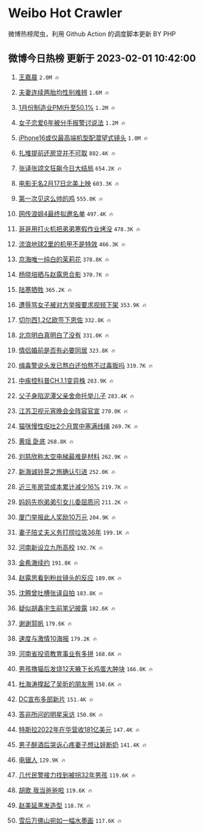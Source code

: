 # Weibo Hot Crawler 



微博热榜爬虫，利用 Github Action 的调度脚本更新 BY PHP 


## 微博今日热榜 更新于 2023-02-01 10:42:00 
1. [王嘉晨](https://s.weibo.com/weibo?q=%E7%8E%8B%E5%98%89%E6%99%A8&t=31&band_rank=1&Refer=top) `2.0M 🔥` 

1. [夫妻连续两胎均性别难辨](https://s.weibo.com/weibo?q=%23%E5%A4%AB%E5%A6%BB%E8%BF%9E%E7%BB%AD%E4%B8%A4%E8%83%8E%E5%9D%87%E6%80%A7%E5%88%AB%E9%9A%BE%E8%BE%A8%23&t=31&band_rank=2&Refer=top) `1.6M 🔥` 

1. [1月份制造业PMI升至50.1%](https://s.weibo.com/weibo?q=%231%E6%9C%88%E4%BB%BD%E5%88%B6%E9%80%A0%E4%B8%9APMI%E5%8D%87%E8%87%B350.1%25%23&t=31&band_rank=3&Refer=top) `1.2M 🔥` 

1. [女子恋爱6年被分手报警讨说法](https://s.weibo.com/weibo?q=%23%E5%A5%B3%E5%AD%90%E6%81%8B%E7%88%B16%E5%B9%B4%E8%A2%AB%E5%88%86%E6%89%8B%E6%8A%A5%E8%AD%A6%E8%AE%A8%E8%AF%B4%E6%B3%95%23&t=31&band_rank=4&Refer=top) `1.2M 🔥` 

1. [iPhone16或仅最高端机型配潜望式镜头](https://s.weibo.com/weibo?q=%23iPhone16%E6%88%96%E4%BB%85%E6%9C%80%E9%AB%98%E7%AB%AF%E6%9C%BA%E5%9E%8B%E9%85%8D%E6%BD%9C%E6%9C%9B%E5%BC%8F%E9%95%9C%E5%A4%B4%23&t=31&band_rank=5&Refer=top) `1.0M 🔥` 

1. [扎堆提前还房贷并不可取](https://s.weibo.com/weibo?q=%23%E6%89%8E%E5%A0%86%E6%8F%90%E5%89%8D%E8%BF%98%E6%88%BF%E8%B4%B7%E5%B9%B6%E4%B8%8D%E5%8F%AF%E5%8F%96%23&t=31&band_rank=6&Refer=top) `882.4K 🔥` 

1. [张译张颂文狂飙今日大结局](https://s.weibo.com/weibo?q=%23%E5%BC%A0%E8%AF%91%E5%BC%A0%E9%A2%82%E6%96%87%E7%8B%82%E9%A3%99%E4%BB%8A%E6%97%A5%E5%A4%A7%E7%BB%93%E5%B1%80%23&t=31&band_rank=7&Refer=top) `654.2K 🔥` 

1. [电影无名2月17日北美上映](https://s.weibo.com/weibo?q=%23%E7%94%B5%E5%BD%B1%E6%97%A0%E5%90%8D2%E6%9C%8817%E6%97%A5%E5%8C%97%E7%BE%8E%E4%B8%8A%E6%98%A0%23&t=31&band_rank=8&Refer=top) `603.3K 🔥` 

1. [第一次见这么帅的鸡](https://s.weibo.com/weibo?q=%23%E7%AC%AC%E4%B8%80%E6%AC%A1%E8%A7%81%E8%BF%99%E4%B9%88%E5%B8%85%E7%9A%84%E9%B8%A1%23&t=31&band_rank=9&Refer=top) `555.0K 🔥` 

1. [网传浪姐4最终拟邀名单](https://s.weibo.com/weibo?q=%23%E7%BD%91%E4%BC%A0%E6%B5%AA%E5%A7%904%E6%9C%80%E7%BB%88%E6%8B%9F%E9%82%80%E5%90%8D%E5%8D%95%23&t=31&band_rank=10&Refer=top) `497.4K 🔥` 

1. [哥哥用打火机把弟弟寒假作业烤没](https://s.weibo.com/weibo?q=%23%E5%93%A5%E5%93%A5%E7%94%A8%E6%89%93%E7%81%AB%E6%9C%BA%E6%8A%8A%E5%BC%9F%E5%BC%9F%E5%AF%92%E5%81%87%E4%BD%9C%E4%B8%9A%E7%83%A4%E6%B2%A1%23&t=31&band_rank=11&Refer=top) `478.3K 🔥` 

1. [流浪地球2里的机甲不是特效](https://s.weibo.com/weibo?q=%23%E6%B5%81%E6%B5%AA%E5%9C%B0%E7%90%832%E9%87%8C%E7%9A%84%E6%9C%BA%E7%94%B2%E4%B8%8D%E6%98%AF%E7%89%B9%E6%95%88%23&t=31&band_rank=12&Refer=top) `466.3K 🔥` 

1. [京海唯一纯白的茉莉花](https://s.weibo.com/weibo?q=%23%E4%BA%AC%E6%B5%B7%E5%94%AF%E4%B8%80%E7%BA%AF%E7%99%BD%E7%9A%84%E8%8C%89%E8%8E%89%E8%8A%B1%23&t=31&band_rank=13&Refer=top) `378.8K 🔥` 

1. [杨晓培晒与赵露思合影](https://s.weibo.com/weibo?q=%23%E6%9D%A8%E6%99%93%E5%9F%B9%E6%99%92%E4%B8%8E%E8%B5%B5%E9%9C%B2%E6%80%9D%E5%90%88%E5%BD%B1%23&t=31&band_rank=14&Refer=top) `370.7K 🔥` 

1. [陆寒牺牲](https://s.weibo.com/weibo?q=%23%E9%99%86%E5%AF%92%E7%89%BA%E7%89%B2%23&t=31&band_rank=15&Refer=top) `365.2K 🔥` 

1. [遭辱骂女子被对方举报要求视频下架](https://s.weibo.com/weibo?q=%23%E9%81%AD%E8%BE%B1%E9%AA%82%E5%A5%B3%E5%AD%90%E8%A2%AB%E5%AF%B9%E6%96%B9%E4%B8%BE%E6%8A%A5%E8%A6%81%E6%B1%82%E8%A7%86%E9%A2%91%E4%B8%8B%E6%9E%B6%23&t=31&band_rank=16&Refer=top) `353.9K 🔥` 

1. [切尔西1.2亿欧签下恩佐](https://s.weibo.com/weibo?q=%23%E5%88%87%E5%B0%94%E8%A5%BF1.2%E4%BA%BF%E6%AC%A7%E7%AD%BE%E4%B8%8B%E6%81%A9%E4%BD%90%23&t=31&band_rank=17&Refer=top) `332.8K 🔥` 

1. [北京明白真明白了没有](https://s.weibo.com/weibo?q=%23%E5%8C%97%E4%BA%AC%E6%98%8E%E7%99%BD%E7%9C%9F%E6%98%8E%E7%99%BD%E4%BA%86%E6%B2%A1%E6%9C%89%23&t=31&band_rank=18&Refer=top) `331.0K 🔥` 

1. [情侣婚前是否有必要同居](https://s.weibo.com/weibo?q=%23%E6%83%85%E4%BE%A3%E5%A9%9A%E5%89%8D%E6%98%AF%E5%90%A6%E6%9C%89%E5%BF%85%E8%A6%81%E5%90%8C%E5%B1%85%23&t=31&band_rank=19&Refer=top) `323.8K 🔥` 

1. [缉毒警说头发已熬白还怕熬不过毒贩吗](https://s.weibo.com/weibo?q=%23%E7%BC%89%E6%AF%92%E8%AD%A6%E8%AF%B4%E5%A4%B4%E5%8F%91%E5%B7%B2%E7%86%AC%E7%99%BD%E8%BF%98%E6%80%95%E7%86%AC%E4%B8%8D%E8%BF%87%E6%AF%92%E8%B4%A9%E5%90%97%23&t=31&band_rank=20&Refer=top) `319.7K 🔥` 

1. [中疾控科普CH.1.1变异株](https://s.weibo.com/weibo?q=%23%E4%B8%AD%E7%96%BE%E6%8E%A7%E7%A7%91%E6%99%AECH.1.1%E5%8F%98%E5%BC%82%E6%A0%AA%23&t=31&band_rank=21&Refer=top) `283.9K 🔥` 

1. [父子身陷泥潭父亲舍命托举儿子](https://s.weibo.com/weibo?q=%23%E7%88%B6%E5%AD%90%E8%BA%AB%E9%99%B7%E6%B3%A5%E6%BD%AD%E7%88%B6%E4%BA%B2%E8%88%8D%E5%91%BD%E6%89%98%E4%B8%BE%E5%84%BF%E5%AD%90%23&t=31&band_rank=22&Refer=top) `283.4K 🔥` 

1. [江苏卫视元宵晚会全阵容官宣](https://s.weibo.com/weibo?q=%23%E6%B1%9F%E8%8B%8F%E5%8D%AB%E8%A7%86%E5%85%83%E5%AE%B5%E6%99%9A%E4%BC%9A%E5%85%A8%E9%98%B5%E5%AE%B9%E5%AE%98%E5%AE%A3%23&t=31&band_rank=23&Refer=top) `270.0K 🔥` 

1. [猫咪慢性呕吐2个月胃中塞满线绳](https://s.weibo.com/weibo?q=%23%E7%8C%AB%E5%92%AA%E6%85%A2%E6%80%A7%E5%91%95%E5%90%902%E4%B8%AA%E6%9C%88%E8%83%83%E4%B8%AD%E5%A1%9E%E6%BB%A1%E7%BA%BF%E7%BB%B3%23&t=31&band_rank=24&Refer=top) `269.7K 🔥` 

1. [黄瑶 卧底](https://s.weibo.com/weibo?q=%E9%BB%84%E7%91%B6%20%E5%8D%A7%E5%BA%95&t=31&band_rank=25&Refer=top) `268.8K 🔥` 

1. [刘慈欣称太空电梯最难是材料](https://s.weibo.com/weibo?q=%23%E5%88%98%E6%85%88%E6%AC%A3%E7%A7%B0%E5%A4%AA%E7%A9%BA%E7%94%B5%E6%A2%AF%E6%9C%80%E9%9A%BE%E6%98%AF%E6%9D%90%E6%96%99%23&t=31&band_rank=26&Refer=top) `262.9K 🔥` 

1. [新海诚铃芽之旅确认引进](https://s.weibo.com/weibo?q=%23%E6%96%B0%E6%B5%B7%E8%AF%9A%E9%93%83%E8%8A%BD%E4%B9%8B%E6%97%85%E7%A1%AE%E8%AE%A4%E5%BC%95%E8%BF%9B%23&t=31&band_rank=27&Refer=top) `252.0K 🔥` 

1. [近三年房贷成本累计减少16%](https://s.weibo.com/weibo?q=%23%E8%BF%91%E4%B8%89%E5%B9%B4%E6%88%BF%E8%B4%B7%E6%88%90%E6%9C%AC%E7%B4%AF%E8%AE%A1%E5%87%8F%E5%B0%9116%25%23&t=31&band_rank=28&Refer=top) `219.7K 🔥` 

1. [妈妈先抱弟弟引女儿委屈质问](https://s.weibo.com/weibo?q=%23%E5%A6%88%E5%A6%88%E5%85%88%E6%8A%B1%E5%BC%9F%E5%BC%9F%E5%BC%95%E5%A5%B3%E5%84%BF%E5%A7%94%E5%B1%88%E8%B4%A8%E9%97%AE%23&t=31&band_rank=29&Refer=top) `211.2K 🔥` 

1. [厦门举报此人奖励10万元](https://s.weibo.com/weibo?q=%23%E5%8E%A6%E9%97%A8%E4%B8%BE%E6%8A%A5%E6%AD%A4%E4%BA%BA%E5%A5%96%E5%8A%B110%E4%B8%87%E5%85%83%23&t=31&band_rank=30&Refer=top) `204.9K 🔥` 

1. [妻子陪丈夫义务打捞垃圾36年](https://s.weibo.com/weibo?q=%23%E5%A6%BB%E5%AD%90%E9%99%AA%E4%B8%88%E5%A4%AB%E4%B9%89%E5%8A%A1%E6%89%93%E6%8D%9E%E5%9E%83%E5%9C%BE36%E5%B9%B4%23&t=31&band_rank=31&Refer=top) `199.1K 🔥` 

1. [河南新设立九所高校](https://s.weibo.com/weibo?q=%23%E6%B2%B3%E5%8D%97%E6%96%B0%E8%AE%BE%E7%AB%8B%E4%B9%9D%E6%89%80%E9%AB%98%E6%A0%A1%23&t=31&band_rank=32&Refer=top) `192.7K 🔥` 

1. [金希澈续约](https://s.weibo.com/weibo?q=%E9%87%91%E5%B8%8C%E6%BE%88%E7%BB%AD%E7%BA%A6&t=31&band_rank=33&Refer=top) `191.8K 🔥` 

1. [赵露思看到粉丝镜头的反应](https://s.weibo.com/weibo?q=%23%E8%B5%B5%E9%9C%B2%E6%80%9D%E7%9C%8B%E5%88%B0%E7%B2%89%E4%B8%9D%E9%95%9C%E5%A4%B4%E7%9A%84%E5%8F%8D%E5%BA%94%23&t=31&band_rank=34&Refer=top) `189.0K 🔥` 

1. [沈腾曾吐槽张译自拍](https://s.weibo.com/weibo?q=%23%E6%B2%88%E8%85%BE%E6%9B%BE%E5%90%90%E6%A7%BD%E5%BC%A0%E8%AF%91%E8%87%AA%E6%8B%8D%23&t=31&band_rank=35&Refer=top) `183.8K 🔥` 

1. [疑似胡鑫宇生前笔记披露](https://s.weibo.com/weibo?q=%23%E7%96%91%E4%BC%BC%E8%83%A1%E9%91%AB%E5%AE%87%E7%94%9F%E5%89%8D%E7%AC%94%E8%AE%B0%E6%8A%AB%E9%9C%B2%23&t=31&band_rank=36&Refer=top) `182.6K 🔥` 

1. [谢谢郭帆](https://s.weibo.com/weibo?q=%23%E8%B0%A2%E8%B0%A2%E9%83%AD%E5%B8%86%23&t=31&band_rank=37&Refer=top) `179.6K 🔥` 

1. [速度与激情10海报](https://s.weibo.com/weibo?q=%23%E9%80%9F%E5%BA%A6%E4%B8%8E%E6%BF%80%E6%83%8510%E6%B5%B7%E6%8A%A5%23&t=31&band_rank=38&Refer=top) `179.2K 🔥` 

1. [河南省投资教育事业有多拼](https://s.weibo.com/weibo?q=%23%E6%B2%B3%E5%8D%97%E7%9C%81%E6%8A%95%E8%B5%84%E6%95%99%E8%82%B2%E4%BA%8B%E4%B8%9A%E6%9C%89%E5%A4%9A%E6%8B%BC%23&t=31&band_rank=39&Refer=top) `168.6K 🔥` 

1. [男孩撸猫后发烧12天腋下长鸡蛋大肿块](https://s.weibo.com/weibo?q=%23%E7%94%B7%E5%AD%A9%E6%92%B8%E7%8C%AB%E5%90%8E%E5%8F%91%E7%83%A712%E5%A4%A9%E8%85%8B%E4%B8%8B%E9%95%BF%E9%B8%A1%E8%9B%8B%E5%A4%A7%E8%82%BF%E5%9D%97%23&t=31&band_rank=40&Refer=top) `166.0K 🔥` 

1. [杜海涛撑起了吴昕的朋友圈](https://s.weibo.com/weibo?q=%23%E6%9D%9C%E6%B5%B7%E6%B6%9B%E6%92%91%E8%B5%B7%E4%BA%86%E5%90%B4%E6%98%95%E7%9A%84%E6%9C%8B%E5%8F%8B%E5%9C%88%23&t=31&band_rank=41&Refer=top) `158.6K 🔥` 

1. [DC宣布多部新片](https://s.weibo.com/weibo?q=%23DC%E5%AE%A3%E5%B8%83%E5%A4%9A%E9%83%A8%E6%96%B0%E7%89%87%23&t=31&band_rank=42&Refer=top) `151.4K 🔥` 

1. [答非所问的明星采访](https://s.weibo.com/weibo?q=%23%E7%AD%94%E9%9D%9E%E6%89%80%E9%97%AE%E7%9A%84%E6%98%8E%E6%98%9F%E9%87%87%E8%AE%BF%23&t=31&band_rank=43&Refer=top) `150.0K 🔥` 

1. [特斯拉2022年在华营收181亿美元](https://s.weibo.com/weibo?q=%23%E7%89%B9%E6%96%AF%E6%8B%892022%E5%B9%B4%E5%9C%A8%E5%8D%8E%E8%90%A5%E6%94%B6181%E4%BA%BF%E7%BE%8E%E5%85%83%23&t=31&band_rank=44&Refer=top) `147.4K 🔥` 

1. [男子醉酒后哭诉心疼妻子想让娃断奶](https://s.weibo.com/weibo?q=%23%E7%94%B7%E5%AD%90%E9%86%89%E9%85%92%E5%90%8E%E5%93%AD%E8%AF%89%E5%BF%83%E7%96%BC%E5%A6%BB%E5%AD%90%E6%83%B3%E8%AE%A9%E5%A8%83%E6%96%AD%E5%A5%B6%23&t=31&band_rank=45&Refer=top) `141.4K 🔥` 

1. [电锯人](https://s.weibo.com/weibo?q=%E7%94%B5%E9%94%AF%E4%BA%BA&t=31&band_rank=46&Refer=top) `129.9K 🔥` 

1. [几代民警接力找到被拐32年男孩](https://s.weibo.com/weibo?q=%23%E5%87%A0%E4%BB%A3%E6%B0%91%E8%AD%A6%E6%8E%A5%E5%8A%9B%E6%89%BE%E5%88%B0%E8%A2%AB%E6%8B%9032%E5%B9%B4%E7%94%B7%E5%AD%A9%23&t=31&band_rank=47&Refer=top) `119.6K 🔥` 

1. [胡歌 我当爸爸啦](https://s.weibo.com/weibo?q=%E8%83%A1%E6%AD%8C%20%E6%88%91%E5%BD%93%E7%88%B8%E7%88%B8%E5%95%A6&t=31&band_rank=48&Refer=top) `119.6K 🔥` 

1. [赵美延黑发造型](https://s.weibo.com/weibo?q=%23%E8%B5%B5%E7%BE%8E%E5%BB%B6%E9%BB%91%E5%8F%91%E9%80%A0%E5%9E%8B%23&t=31&band_rank=49&Refer=top) `118.7K 🔥` 

1. [雪后万佛山宛如一幅水墨画](https://s.weibo.com/weibo?q=%23%E9%9B%AA%E5%90%8E%E4%B8%87%E4%BD%9B%E5%B1%B1%E5%AE%9B%E5%A6%82%E4%B8%80%E5%B9%85%E6%B0%B4%E5%A2%A8%E7%94%BB%23&t=31&band_rank=50&Refer=top) `117.6K 🔥` 

